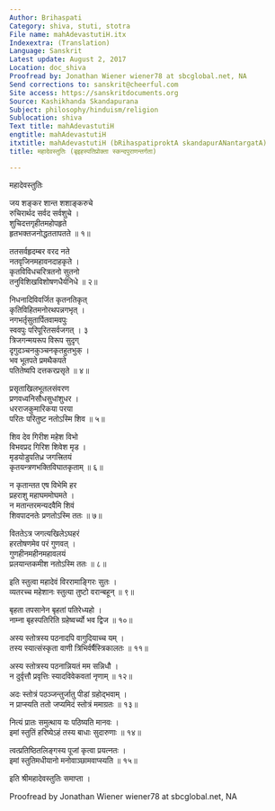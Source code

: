 ```yaml
---
Author: Brihaspati
Category: shiva, stuti, stotra
File name: mahAdevastutiH.itx
Indexextra: (Translation)
Language: Sanskrit
Latest update: August 2, 2017
Location: doc_shiva
Proofread by: Jonathan Wiener wiener78 at sbcglobal.net, NA
Send corrections to: sanskrit@cheerful.com
Site access: https://sanskritdocuments.org
Source: Kashikhanda Skandapurana
Subject: philosophy/hinduism/religion
Sublocation: shiva
Text title: mahAdevastutiH
engtitle: mahAdevastutiH
itxtitle: mahAdevastutiH (bRihaspatiproktA skandapurANantargatA)
title: महादेवस्तुतिः (बृइहस्पतिप्रोक्ता स्कन्दपुराणन्तर्गता)

---
```

  
 महादेवस्तुतिः   
  
जय शङ्कर शान्त शशाङ्करुचे  
रुचिरार्थद सर्वद सर्वशुचे ।  
शुचिदत्तगृहीतमहोपहृते  
हृतभक्तजनोद्धततापतते ॥ १॥  
  
ततसर्वहृदम्बर वरद नते  
नतवृजिनमहावनदाहकृते ।  
कृतविविधचरित्रतनो सुतनो  
तनुविशिखविशोषणधैर्यनिधे ॥ २॥  
  
निधनादिविवर्जित कृतनतिकृत्  
कृतिविहितमनोरथपन्नगभृत् ।  
नगभर्तृसुतार्पितवामवपुः  
स्ववपुः परिपूरितसर्वजगत् । ३  
त्रिजगन्मयरूप विरूप सुदृग्  
दृगुदञ्चनकुञ्चनकृतहुतभुक् ।  
भव भूतपते प्रमथैकपते  
पतितेष्वपि दत्तकरप्रसृते ॥ ४॥  
  
प्रसृताखिलभूतलसंवरण  
प्रणवध्वनिसौधसुधांशुधर ।  
धरराजकुमारिकया परया  
परितः परितुष्ट नतोऽस्मि शिव ॥ ५॥  
  
शिव देव गिरीश महेश विभो  
विभवप्रद गिरिश शिवेश मृड ।  
मृडयोडुपतिध्र जगत्त्रितयं  
कृतयन्त्रणभक्तिविघातकृताम् ॥ ६॥  
  
न कृतान्तत एष विभेमि हर  
प्रहराशु महाघममोघमते ।  
न मतान्तरमन्यदवैमि शिवं  
शिवपादनतेः प्रणतोऽस्मि ततः ॥ ७॥  
  
विततेऽत्र जगत्यखिलेऽघहरं  
हरतोषणमेव परं गुणवत् ।  
गुणहीनमहीनमहावलयं  
प्रलयान्तकमीश नतोऽस्मि ततः ॥ ८॥  
  
इति स्तुत्वा महादेवं विररामाङ्गिरः सुतः ।  
व्यतरच्च महेशानः स्तुत्या तुष्टो वरान्बहून् ॥ ९॥  
  
बृहता तपसानेन बृहतां पतिरेध्यहो ।  
नाम्ना बृहस्पतिरिति ग्रहेष्वर्च्यो भव द्विज ॥ १०॥  
  
अस्य स्तोत्रस्य पठनादपि वागुदियाच्च यम् ।  
तस्य स्यात्संस्कृता वाणी त्रिभिर्वर्षैस्त्रिकालतः ॥ ११॥  
  
अस्य स्तोत्रस्य पठनान्नियतं मम सन्निधौ ।  
न दुर्वृत्तौ प्रवृत्तिः स्यादविवेकवतां नृणाम् ॥ १२॥  
  
अदः स्तोत्रं पठञ्जन्तुर्जातु पीडां ग्रहोद्भवाम् ।  
न प्राप्स्यति ततो जप्यमिदं स्तोत्रं ममाग्रतः ॥ १३॥  
  
नित्यं प्रातः समुत्थाय यः पठिष्यति मानवः ।  
इमां स्तुतिं हरिष्येऽहं तस्य बाधाः सुदारुणाः ॥ १४॥  
  
त्वत्प्रतिष्ठितलिङ्गस्य पूजां कृत्वा प्रयत्नतः ।  
इमां स्तुतिमधीयानो मनोवाञ्छामवाप्स्यति ॥ १५॥  
  
इति श्रीमहादेवस्तुतिः समाप्ता ।  
  
Proofread by Jonathan Wiener wiener78 at sbcglobal.net, NA  
  
